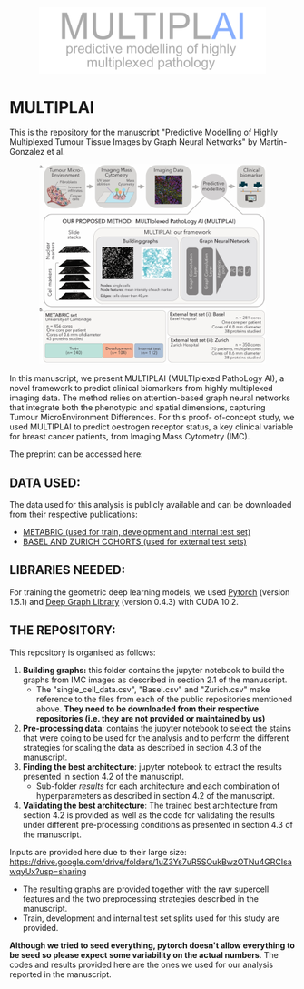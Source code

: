 <p align="center">
  <img src="MULTIPLAI.jpg" width="400" />
</p>

# MULTIPLAI
This is the repository for the manuscript "Predictive Modelling of Highly Multiplexed Tumour Tissue Images by Graph Neural Networks" by Martin-Gonzalez et al.

<p align="center">
  <img src="fig1_v3.jpg" width="400" />
</p>

In this manuscript, we present MULTIPLAI  (MULTIplexed PathoLogy AI), a novel framework to predict clinical biomarkers from highly multiplexed imaging data. The method relies on attention-based graph neural networks that integrate both the phenotypic and spatial dimensions, capturing Tumour MicroEnvironment Differences. For this proof- of-concept study, we used MULTIPLAI to predict oestrogen receptor status, a key clinical variable for breast cancer patients, from Imaging Mass Cytometry (IMC). 

The preprint can be accessed here:

## DATA USED:

The data used for this analysis is publicly available and can be downloaded from their respective publications:

- [METABRIC (used for train, development and internal test set)](https://www.nature.com/articles/s43018-020-0026-6)
- [BASEL AND ZURICH COHORTS (used for external test sets)](https://www.nature.com/articles/s41586-019-1876-x)
  

## LIBRARIES NEEDED:

For training the geometric deep learning models, we used [Pytorch](https://pytorch.org) (version 1.5.1) and [Deep Graph Library](https://www.dgl.ai) (version 0.4.3) with CUDA 10.2. 

## THE REPOSITORY:



This repository is organised as follows:

1. **Building graphs:** this folder contains the jupyter notebook to build the graphs from IMC images as described in section 2.1 of the manuscript. 
   - The "single_cell_data.csv", "Basel.csv" and "Zurich.csv" make reference to the files from each of the public repositories mentioned above. **They need to be downloaded from their respective repositories (i.e. they are not provided or maintained by us)**
3. **Pre-processing data**: contains the jupyter notebook to select the stains that were going to be used for the analysis and to perform the different strategies for scaling the data as described in section 4.3 of the manuscript.
5. **Finding the best architecture**: jupyter notebook to extract the results presented in section 4.2 of the manuscript.
   - Sub-folder *results* for each architecture and each combination of hyperparameters as described in section 4.2 of the manuscript. 
8. **Validating the best architecture**: The trained best architecture from section 4.2 is provided as well as the code for validating the results under different pre-processing conditions as presented in section 4.3 of the manuscript.

Inputs are provided here due to their large size: https://drive.google.com/drive/folders/1uZ3Ys7uR5SOukBwzOTNu4GRCIsawqyUx?usp=sharing
   - The resulting graphs are provided together with the raw supercell features and the two preprocessing strategies described in the manuscript. 
   - Train, development and internal test set splits used for this study are provided. 
  
**Although we tried to seed everything, pytorch doesn't allow everything to be seed so please expect some variability on the actual numbers**. The codes and results provided here are the ones we used for our analysis reported in the manuscript.

